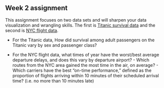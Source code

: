 ## Week 2 assignment

This assignment focuses on two data sets and will sharpen your data visualization and wrangling skills.  The first is [Titanic survival data](https://downgit.github.io/#/home?url=https://github.com/dpuelz/MachineLearning_MSBA-WP/blob/main/data/TitanicSurvival.csv) and the second is [NYC flight data](https://downgit.github.io/#/home?url=https://github.com/dpuelz/MachineLearning_MSBA-WP/blob/main/data/nycflights13.csv).

- For the Titanic data, How did survival among adult passengers on the Titanic vary by sex and passenger class? 

- For the NYC flight data, what times of year have the worst/best average departure delays, and does this vary by departure airport? - Which routes from the NYC area gained the most time in the air, on average? - Which carriers have the best “on-time performance,” defined as the proportion of flights arriving within 10 minutes of their scheduled arrival time? (i.e. no more than 10 minuteslate)

